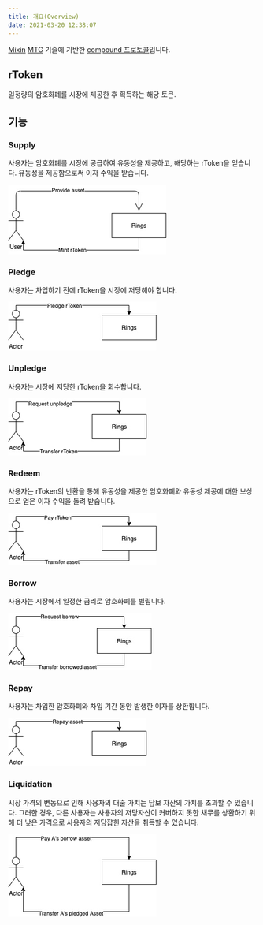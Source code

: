 ```yaml
---
title: 개요(Overview)
date: 2021-03-20 12:38:07
---
```


[Mixin](https://github.com/MixinNetwork/mixin) [MTG](https://github.com/MixinNetwork/developers.mixin.one/blob/main/developers/src/i18n/en/document/mainnet/mtg.md) 기술에 기반한 [compound 프로토콜](https://github.com/compound-finance/compound-protocol)입니다.

## rToken

일정량의 암호화폐를 시장에 제공한 후 획득하는 해당 토큰.

## 기능

### Supply

사용자는 암호화폐를 시장에 공급하여 유동성을 제공하고, 해당하는 rToken을 얻습니다. 유동성을 제공함으로써 이자 수익을 받습니다.

![](overview/uc_supply.jpg)

### Pledge

사용자는 차입하기 전에 rToken을 시장에 저당해야 합니다.

![](overview/uc_pledge.jpg)

### Unpledge

사용자는 시장에 저당한 rToken을 회수합니다.

![](overview/uc_unpledge.jpg)

### Redeem

사용자는 rToken의 반환을 통해 유동성을 제공한 암호화폐와 유동성 제공에 대한 보상으로 얻은 이자 수익을 돌려 받습니다.

![](overview/uc_redeem.jpg)

### Borrow

사용자는 시장에서 일정한 금리로 암호화폐를 빌립니다.

![](overview/uc_borrow.jpg)

### Repay

사용자는 차입한 암호화폐와 차입 기간 동안 발생한 이자를 상환합니다.

![](overview/uc_repay.jpg)

### Liquidation

시장 가격의 변동으로 인해 사용자의 대출 가치는 담보 자산의 가치를 초과할 수 있습니다. 그러한 경우, 다른 사용자는 사용자의 저당자산이 커버하지 못한 채무를 상환하기 위해 더 낮은 가격으로 사용자의 저당잡힌 자산을 취득할 수 있습니다.

![](overview/uc_liquidity.jpg)

